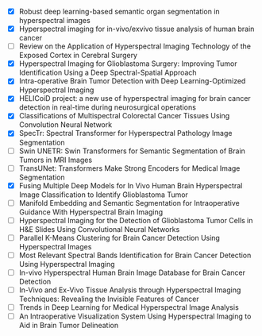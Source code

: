 
- [x] Robust deep learning-based semantic organ segmentation in hyperspectral images
- [x] Hyperspectral imaging for in-vivo/exvivo tissue analysis of human brain cancer
- [ ] Review on the Application of Hyperspectral Imaging Technology of the Exposed Cortex in Cerebral Surgery
- [x] Hyperspectral Imaging for Glioblastoma Surgery: Improving Tumor Identification Using a Deep Spectral-Spatial Approach
- [x] Intra-operative Brain Tumor Detection with Deep Learning-Optimized Hyperspectral Imaging
- [x] HELICoiD project: a new use of hyperspectral imaging for brain cancer detection in real-time during neurosurgical operations
- [x] Classifications of Multispectral Colorectal Cancer Tissues Using Convolution Neural Network
- [x] SpecTr: Spectral Transformer for Hyperspectral Pathology Image Segmentation
- [ ] Swin UNETR: Swin Transformers for Semantic Segmentation of Brain Tumors in MRI Images
- [ ] TransUNet: Transformers Make Strong Encoders for Medical Image Segmentation
- [x] Fusing Multiple Deep Models for In Vivo Human Brain Hyperspectral Image Classification to Identify Glioblastoma Tumor
- [ ] Manifold Embedding and Semantic Segmentation for Intraoperative Guidance With Hyperspectral Brain Imaging
- [ ] Hyperspectral Imaging for the Detection of Glioblastoma Tumor Cells in H&E Slides Using Convolutional Neural Networks
- [ ] Parallel K-Means Clustering for Brain Cancer Detection Using Hyperspectral Images
- [ ] Most Relevant Spectral Bands Identification for Brain Cancer Detection Using Hyperspectral Imaging
- [ ] In-vivo Hyperspectral Human Brain Image Database for Brain Cancer Detection
- [ ] In-Vivo and Ex-Vivo Tissue Analysis through Hyperspectral Imaging Techniques: Revealing the Invisible Features of Cancer
- [ ] Trends in Deep Learning for Medical Hyperspectral Image Analysis
- [ ] An Intraoperative Visualization System Using Hyperspectral Imaging to Aid in Brain Tumor Delineation